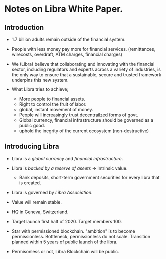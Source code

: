 # Notes on Libra White Paper.

## Introduction

* 1.7 billion adults remain outside of the financial system.

* People with less money pay more for financial services. (remittances, wirecosts, overdraft, ATM charges, financial charges)

* We (Libra) believe that collaborating and innovating with the financial sector, including regulators and experts across a variety of industries, is the only way to ensure that a sustainable, secure and trusted framework underpins this new system.

* What Libra tries to achieve;
  * More people to financial assets.
  * Right to control the fruit of labor.
  * global, instant movement of money. 
  * People will increasingly trust decentrailzed forms of govt.
  * Global currency, financial infrastructure should be governed as a public good.
  * uphold the inegrity of the current ecosystem (non-destructive)

## Introducing Libra

* Libra is a *global currency* and *financial infrastructure*.

* Libra is *backed by a reserve of aseets* -> Intrinsic value.
  * Bank deposits, short-term government securities for every libra that is created.

* Libra is governed by *Libra Association*.

* Value will remain stable.

* HQ in Geneva, Switzerland.

* Target launch first half of 2020. Target members 100.

* Star with permissioned blockchain. "ambition" is to become permissionless. Bottleneck, permissionless do not scale. Transition planned within 5 years of public launch of the libra.

* Permisonless or not, Libra Blockchain will be public.



